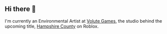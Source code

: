 ## Hi there 👋

I'm currently an Environmental Artist at [Volute Games](https://github.com/VoluteGames), the studio behind the upcoming title, [Hampshire County](https://www.roblox.com/games/18423536480/Hampshire-County) on Roblox.

